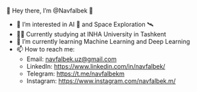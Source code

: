 👋 Hey there, I’m @Navfalbek 🚀

- 👀 I’m interested in AI 🤖 and Space Exploration 🛰
- 👨‍🎓 Currently studying at INHA University in Tashkent
- 🌱 I’m currently learning Machine Learning and Deep Learning
- 📫 How to reach me:
   - Email: navfalbek.uz@gmail.com
   - LinkedIn: https://www.linkedin.com/in/navfalbek/
   - Telegram: https://t.me/navfalbekm
   - Instagram: https://www.instagram.com/navfalbek.m/
